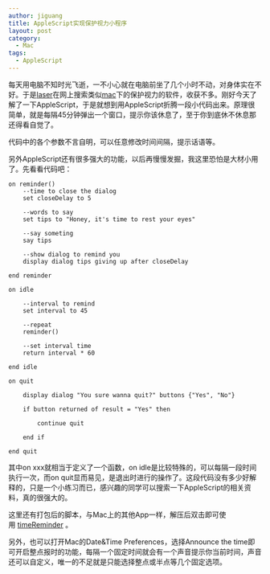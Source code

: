 ```yaml
---
author: jiguang
title: AppleScript实现保护视力小程序
layout: post
category:
  - Mac
tags:
  - AppleScript
---
```


每天用电脑不知时光飞逝，一不小心就在电脑前坐了几个小时不动，对身体实在不好。于是[laser][1]在网上搜索类似[mac][2]下的保护视力的软件，收获不多。刚好今天了解了一下AppleScript，于是就想到用AppleScript折腾一段小代码出来。原理很简单，就是每隔45分钟弹出一个窗口，提示你该休息了，至于你到底休不休息那还得看自觉了。

代码中的各个参数不言自明，可以任意修改时间间隔，提示话语等。

另外AppleScript还有很多强大的功能，以后再慢慢发掘，我这里恐怕是大材小用了。先看看代码吧：

    on reminder()
    	--time to close the dialog
    	set closeDelay to 5
    
    	--words to say
    	set tips to "Honey, it's time to rest your eyes"
    
    	--say someting
    	say tips
    
    	--show dialog to remind you
    	display dialog tips giving up after closeDelay
    
    end reminder
    
    on idle
    
    	--interval to remind
    	set interval to 45
    
    	--repeat
    	reminder()
    
    	--set interval time
    	return interval * 60
    
    end idle
    
    on quit
    
    	display dialog "You sure wanna quit?" buttons {"Yes", "No"}
    
    	if button returned of result = "Yes" then
    
    		continue quit
    
    	end if
    
    end quit

其中on xxx就相当于定义了一个函数，on idle是比较特殊的，可以每隔一段时间执行一次，而on quit显而易见，是退出时进行的操作了。这段代码没有多少好解释的，只是一个小练习而已，感兴趣的同学可以搜索一下AppleScript的相关资料，真的很强大的。

这里还有打包后的脚本，与Mac上的其他App一样，解压后双击即可使用 [timeReminder][3] 。

另外，也可以打开Mac的Date&Time Preferences，选择Announce the time即可开启整点报时的功能，每隔一个固定时间就会有一个声音提示你当前时间，声音还可以自定义，唯一的不足就是只能选择整点或半点等几个固定选项。

 [1]: http://jiguang.github.com
 [2]: http://jiguang.github.com/index.php/tag/mac/
 [3]: http://blog.laserji.com/content/uploads/2011/12/timeReminder.zip